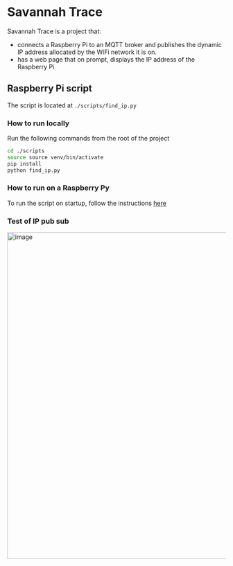 # Savannah Trace

Savannah Trace is a project that: 
- connects a Raspberry Pi to an MQTT broker and publishes the dynamic IP address allocated by the WiFi network it is on.
- has a web page that on prompt, displays the IP address of the Raspberry Pi

## Raspberry Pi script
The script is located at `./scripts/find_ip.py`

### How to run locally
Run the following commands from the root of the project
```bash
cd ./scripts
source source venv/bin/activate
pip install
python find_ip.py
```
### How to run on a Raspberry Py
To  run the script on startup, follow the instructions [here](https://www.instructables.com/Raspberry-Pi-Launch-Python-script-on-startup/)

### Test of IP pub sub
<img width="754" alt="image" src="https://github.com/waynelogan/savanna-trace/assets/87014851/8d2962f5-ccb4-4403-a215-55f23276ebd9">
